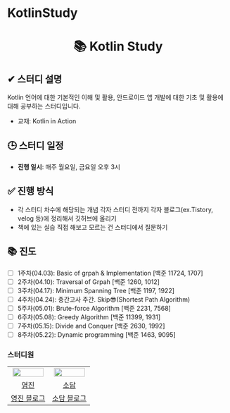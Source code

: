 # KotlinStudy
<div align="center">
  
# 📚 Kotlin Study

</div>

## ✔ 스터디 설명  
Kotlin 언어에 대한 기본적인 이해 및 활용, 안드로이드 앱 개발에 대한 기초 및 활용에 대해 공부하는 스터디입니다.
- 교재: Kotlin in Action

## 🕒 스터디 일정  
- **진행 일시**: 매주 월요일, 금요일 오후 3시

## ✅ 진행 방식
- 각 스터디 차수에 해당되는 개념 각자 스터디 전까지 각자 블로그(ex.Tistory, velog 등)에 정리해서 깃허브에 올리기
- 책에 있는 실습 직접 해보고 모르는 건 스터디에서 질문하기

## 📚 진도  
- [ ] 1주차(04.03): Basic of grpah & Implementation [백준 11724, 1707]
- [ ] 2주차(04.10): Traversal of Grpah [백준 1260, 1012]
- [ ] 3주차(04.17): Minimum Spanning Tree [백준 1197, 1922]
- [ ] 4주차(04.24): 중간고사 주간. Skip😎(Shortest Path Algorithm)
- [ ] 5주차(05.01): Brute-force Algorithm [백준 2231, 7568]
- [ ] 6주차(05.08): Greedy Algorithm [백준 11399, 1931]
- [ ] 7주차(05.15): Divide and Conquer [백준 2630, 1992]
- [ ] 8주차(05.22): Dynamic programming [백준 1463, 9095]

### 스터디원

<table align="center">
<tr align="center">
<td><img src="https://avatars.githubusercontent.com/u/156926628?v=4" style="width:95%;"></td>
<td><img src="https://avatars.githubusercontent.com/u/156926628?v=4" style="width:95%;"></td>
</tr>


<tr align="center">
<td><a href="https://github.com/J0725">영진</td>
<td><a href="https://github.com/sodam2z">소담</td>
</tr>


<tr align="center">
<td><a href="https://velog.io/@younjin_02/posts">영진 블로그</td>
<td><a href="https://velog.io/@sodam2z/posts">소담 블로그</td>
</tr>
</table>

<br>
